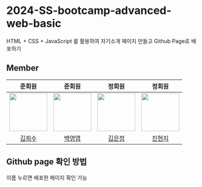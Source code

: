 # 2024-SS-bootcamp-advanced-web-basic

HTML + CSS + JavaScript 를 활용하여 자기소개 페이지 만들고 Github Page로 배포하기

## Member

|                                        준회원                                        |                                         준회원                                         |                                             정회원                                             |                                             정회원                                             |
| :----------------------------------------------------------------------------------: | :------------------------------------------------------------------------------------: | :--------------------------------------------------------------------------------------------: | :--------------------------------------------------------------------------------------------: |
| [<img src="https://github.com/huisuu.png" width="100px">](https://github.com/huisuu) | [<img src="https://github.com/yeoby97.png" width="100px">](https://github.com/yeoby97) | [<img src="https://github.com/eunjeong821.png" width="100px">](https://github.com/eunjeong821) | [<img src="https://github.com/Catsmanager.png" width="100px">](https://github.com/Catsmanager) |
|                    [김희수](https://huisuu.github.io/portfolio/)                     |                     [백영엽](https://huisuu.github.io/portfolio/)                      |                    [김은정](https://eunjeong821.github.io/hadal_selfIntro/)                    |                 [진현지](https://catsmanager.github.io/advance-react-hyunji/)                  |

## Github page 확인 방법

이름 누르면 배포한 페이지 확인 가능

